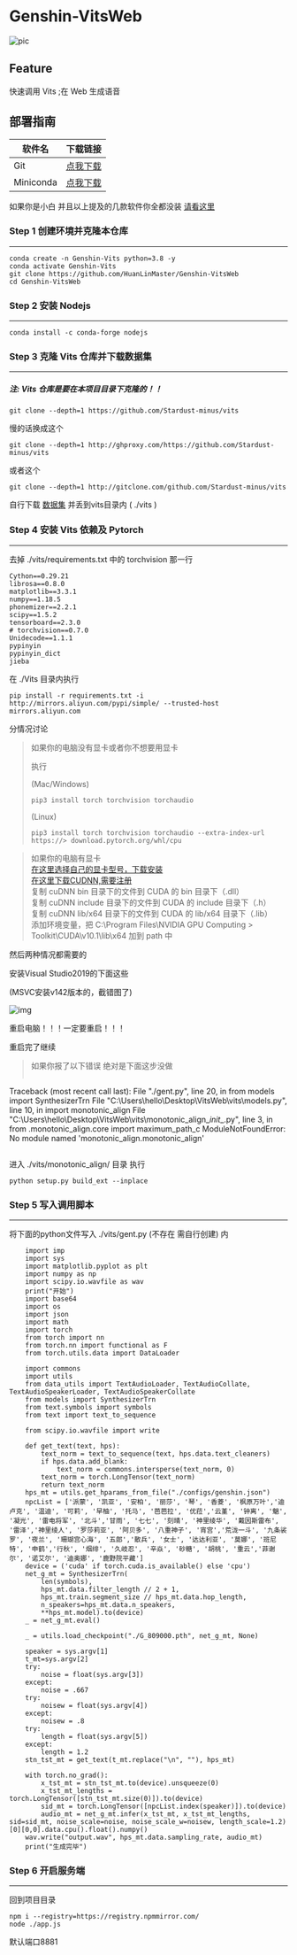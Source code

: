 # Genshin-VitsWeb

![pic](docs/pic.png)

## Feature

快速调用 Vits ;在 Web 生成语音

## 部署指南

| 软件名      | 下载链接    |
| ----------- | ----------- |
| Git         | [点我下载](https://ghproxy.com/github.com/git-for-windows/git/releases/download/v2.37.3.windows.1/Git-2.37.3-64-bit.exe)       |
| Miniconda   | [点我下载](https://repo.anaconda.com/miniconda/Miniconda3-latest-Windows-x86_64.exe)        |
如果你是小白 并且以上提及的几款软件你全都没装 [请看这里](install.md)

### Step 1 创建环境并克隆本仓库
---
```
conda create -n Genshin-Vits python=3.8 -y
conda activate Genshin-Vits
git clone https://github.com/HuanLinMaster/Genshin-VitsWeb
cd Genshin-VitsWeb
```

### Step 2 安装 Nodejs
---
```
conda install -c conda-forge nodejs
```

### Step 3 克隆 Vits 仓库并下载数据集
---
##### 注: Vits 仓库是要在本项目目录下克隆的！！
```
git clone --depth=1 https://github.com/Stardust-minus/vits
```
慢的话换成这个
```
git clone --depth=1 http://ghproxy.com/https://github.com/Stardust-minus/vits
```
或者这个
```
git clone --depth=1 http://gitclone.com/github.com/Stardust-minus/vits
```
自行下载 [数据集](https://obs.baimianxiao.cn/share/obs/sankagenkeshi/G_809000.pth) 并丢到vits目录内 ( ./vits )

### Step 4 安装 Vits 依赖及 Pytorch
--- 
去掉 ./vits/requirements.txt 中的 torchvision 那一行

```
Cython==0.29.21
librosa==0.8.0
matplotlib==3.3.1
numpy==1.18.5
phonemizer==2.2.1
scipy==1.5.2
tensorboard==2.3.0
# torchvision==0.7.0
Unidecode==1.1.1
pypinyin
pypinyin_dict
jieba

```

在 ./Vits 目录内执行
```
pip install -r requirements.txt -i http://mirrors.aliyun.com/pypi/simple/ --trusted-host mirrors.aliyun.com
```


分情况讨论
> 如果你的电脑没有显卡或者你不想要用显卡
> 
> 执行
> 
> (Mac/Windows)
> ```
> pip3 install torch torchvision torchaudio
> ```
> (Linux)
> ```
> pip3 install torch torchvision torchaudio --extra-index-url https://> download.pytorch.org/whl/cpu
>```

> 如果你的电脑有显卡 <br>
> [在这里选择自己的显卡型号，下载安装](https://www.nvidia.cn/Download/index.aspx?lang=cn#) <br>
> [在这里下载CUDNN,需要注册](https://developer.nvidia.com/rdp/cudnn-download) <br>
> 复制 cuDNN bin 目录下的文件到 CUDA 的 bin 目录下（.dll） <br>
> 复制 cuDNN include 目录下的文件到 CUDA 的 include 目录下（.h） <br>
> 复制 cuDNN lib/x64 目录下的文件到 CUDA 的 lib/x64 目录下（.lib） <br>
> 添加环境变量，把 C:\Program Files\NVIDIA GPU Computing > Toolkit\CUDA\v10.1\lib\x64 加到 path 中 <br>

然后两种情况都需要的

安装Visual Studio2019的下面这些

(MSVC安装v142版本的，截错图了)

![img](docs/vsi.png)

重启电脑！！！一定要重启！！！

重启完了继续

> 如果你报了以下错误 绝对是下面这步没做
> ```
 Traceback (most recent call last):
  File "./gent.py", line 20, in <module>
    from models import SynthesizerTrn
  File "C:\Users\hello\Desktop\VitsWeb\vits\models.py", line 10, in <module>
    import monotonic_align
  File "C:\Users\hello\Desktop\VitsWeb\vits\monotonic_align\__init__.py", line 3, in <module>
    from .monotonic_align.core import maximum_path_c
ModuleNotFoundError: No module named 'monotonic_align.monotonic_align'
> ```

进入 ./vits/monotonic_align/ 目录 执行
```
python setup.py build_ext --inplace
```
### Step 5 写入调用脚本
---
将下面的python文件写入 ./vits/gent.py (不存在 需自行创建) 内
```
    import imp
    import sys
    import matplotlib.pyplot as plt
    import numpy as np
    import scipy.io.wavfile as wav
    print("开始")
    import base64
    import os
    import json
    import math
    import torch
    from torch import nn
    from torch.nn import functional as F
    from torch.utils.data import DataLoader

    import commons
    import utils
    from data_utils import TextAudioLoader, TextAudioCollate, TextAudioSpeakerLoader, TextAudioSpeakerCollate
    from models import SynthesizerTrn
    from text.symbols import symbols
    from text import text_to_sequence

    from scipy.io.wavfile import write

    def get_text(text, hps):
        text_norm = text_to_sequence(text, hps.data.text_cleaners)
        if hps.data.add_blank:
            text_norm = commons.intersperse(text_norm, 0)
        text_norm = torch.LongTensor(text_norm)
        return text_norm
    hps_mt = utils.get_hparams_from_file("./configs/genshin.json")
    npcList = ['派蒙', '凯亚', '安柏', '丽莎', '琴', '香菱', '枫原万叶','迪卢克', '温迪', '可莉', '早柚', '托马', '芭芭拉', '优菈','云堇', '钟离', '魈', '凝光', '雷电将军', '北斗','甘雨', '七七', '刻晴', '神里绫华', '戴因斯雷布', '雷泽','神里绫人', '罗莎莉亚', '阿贝多', '八重神子', '宵宫','荒泷一斗', '九条裟罗', '夜兰', '珊瑚宫心海', '五郎','散兵', '女士', '达达利亚', '莫娜', '班尼特', '申鹤','行秋', '烟绯', '久岐忍', '辛焱', '砂糖', '胡桃', '重云','菲谢尔', '诺艾尔', '迪奥娜', '鹿野院平藏']
    device = ('cuda' if torch.cuda.is_available() else 'cpu')
    net_g_mt = SynthesizerTrn(
        len(symbols),
        hps_mt.data.filter_length // 2 + 1,
        hps_mt.train.segment_size // hps_mt.data.hop_length,
        n_speakers=hps_mt.data.n_speakers,
        **hps_mt.model).to(device)
    _ = net_g_mt.eval()

    _ = utils.load_checkpoint("./G_809000.pth", net_g_mt, None)

    speaker = sys.argv[1]
    t_mt=sys.argv[2]
    try:
        noise = float(sys.argv[3])
    except:
        noise = .667
    try:
        noisew = float(sys.argv[4])
    except:
        noisew = .8
    try:
        length = float(sys.argv[5])
    except:
        length = 1.2
    stn_tst_mt = get_text(t_mt.replace("\n", ""), hps_mt)

    with torch.no_grad():
        x_tst_mt = stn_tst_mt.to(device).unsqueeze(0)
        x_tst_mt_lengths = torch.LongTensor([stn_tst_mt.size(0)]).to(device)
        sid_mt = torch.LongTensor([npcList.index(speaker)]).to(device)
        audio_mt = net_g_mt.infer(x_tst_mt, x_tst_mt_lengths, sid=sid_mt, noise_scale=noise, noise_scale_w=noisew, length_scale=1.2)[0][0,0].data.cpu().float().numpy()
    wav.write("output.wav", hps_mt.data.sampling_rate, audio_mt)
    print("生成完毕")

```

### Step 6 开启服务端
---
回到项目目录
```
npm i --registry=https://registry.npmmirror.com/
node ./app.js
```
默认端口8881
